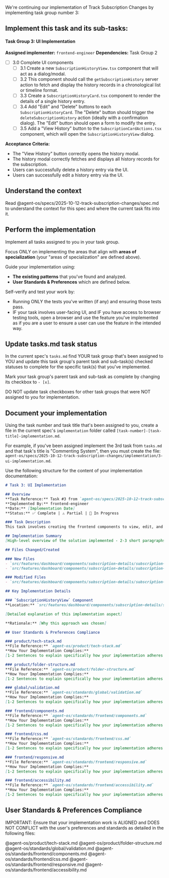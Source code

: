 We're continuing our implementation of Track Subscription Changes by implementing task group number 3:

## Implement this task and its sub-tasks:

#### Task Group 3: UI Implementation
**Assigned implementer:** `frontend-engineer`
**Dependencies:** Task Group 2

- [ ] 3.0 Complete UI components
  - [ ] 3.1 Create a new `SubscriptionHistoryView.tsx` component that will act as a dialog/modal.
  - [ ] 3.2 This component should call the `getSubscriptionHistory` server action to fetch and display the history records in a chronological list or timeline format.
  - [ ] 3.3 Create a `SubscriptionHistoryCard.tsx` component to render the details of a single history entry.
  - [ ] 3.4 Add "Edit" and "Delete" buttons to each `SubscriptionHistoryCard`. The "Delete" button should trigger the `deleteSubscriptionHistory` action (ideally with a confirmation dialog). The "Edit" button should open a form to modify the entry.
  - [ ] 3.5 Add a "View History" button to the `SubscriptionCardActions.tsx` component, which will open the `SubscriptionHistoryView` dialog.

**Acceptance Criteria:**
- The "View History" button correctly opens the history modal.
- The history modal correctly fetches and displays all history records for the subscription.
- Users can successfully delete a history entry via the UI.
- Users can successfully edit a history entry via the UI.

## Understand the context

Read @agent-os/specs/2025-10-12-track-subscription-changes/spec.md to understand the context for this spec and where the current task fits into it.

## Perform the implementation

Implement all tasks assigned to you in your task group.

Focus ONLY on implementing the areas that align with **areas of specialization** (your "areas of specialization" are defined above).

Guide your implementation using:
- **The existing patterns** that you've found and analyzed.
- **User Standards & Preferences** which are defined below.

Self-verify and test your work by:
- Running ONLY the tests you've written (if any) and ensuring those tests pass.
- IF your task involves user-facing UI, and IF you have access to browser testing tools, open a browser and use the feature you've implemented as if you are a user to ensure a user can use the feature in the intended way.


## Update tasks.md task status

In the current spec's `tasks.md` find YOUR task group that's been assigned to YOU and update this task group's parent task and sub-task(s) checked statuses to complete for the specific task(s) that you've implemented.

Mark your task group's parent task and sub-task as complete by changing its checkbox to `- [x]`.

DO NOT update task checkboxes for other task groups that were NOT assigned to you for implementation.


## Document your implementation

Using the task number and task title that's been assigned to you, create a file in the current spec's `implementation` folder called `[task-number]-[task-title]-implementation.md`.

For example, if you've been assigned implement the 3rd task from `tasks.md` and that task's title is "Commenting System", then you must create the file: `agent-os/specs/2025-10-12-track-subscription-changes/implementation/3-ui-implementation.md`.

Use the following structure for the content of your implementation documentation:

```markdown
# Task 3: UI Implementation

## Overview
**Task Reference:** Task #3 from `agent-os/specs/2025-10-12-track-subscription-changes/tasks.md`
**Implemented By:** frontend-engineer
**Date:** [Implementation Date]
**Status:** ✅ Complete | ⚠️ Partial | 🔄 In Progress

### Task Description
This task involves creating the frontend components to view, edit, and delete subscription history.

## Implementation Summary
[High-level overview of the solution implemented - 2-3 short paragraphs explaining the approach taken and why]

## Files Changed/Created

### New Files
- `src/features/dashboard/components/subscription-details/subscription-history-view.tsx` - [1 short sentence description of purpose]
- `src/features/dashboard/components/subscription-details/subscription-history-card.tsx` - [1 short sentence description of purpose]

### Modified Files
- `src/features/dashboard/components/subscription-details/subscription-card-actions.tsx` - [1 short sentence on what was changed and why]

## Key Implementation Details

### `SubscriptionHistoryView` Component
**Location:** `src/features/dashboard/components/subscription-details/subscription-history-view.tsx`

[Detailed explanation of this implementation aspect]

**Rationale:** [Why this approach was chosen]

## User Standards & Preferences Compliance

### product/tech-stack.md
**File Reference:** `agent-os/product/tech-stack.md`
**How Your Implementation Complies:**
[1-2 Sentences to explain specifically how your implementation adheres to the guidelines, patterns, or preferences outlined in this standards file. Include concrete examples from your code.]

### product/folder-structure.md
**File Reference:** `agent-os/product/folder-structure.md`
**How Your Implementation Complies:**
[1-2 Sentences to explain specifically how your implementation adheres to the guidelines, patterns, or preferences outlined in this standards file. Include concrete examples from your code.]

### global/validation.md
**File Reference:** `agent-os/standards/global/validation.md`
**How Your Implementation Complies:**
[1-2 Sentences to explain specifically how your implementation adheres to the guidelines, patterns, or preferences outlined in this standards file. Include concrete examples from your code.]

### frontend/components.md
**File Reference:** `agent-os/standards/frontend/components.md`
**How Your Implementation Complies:**
[1-2 Sentences to explain specifically how your implementation adheres to the guidelines, patterns, or preferences outlined in this standards file. Include concrete examples from your code.]

### frontend/css.md
**File Reference:** `agent-os/standards/frontend/css.md`
**How Your Implementation Complies:**
[1-2 Sentences to explain specifically how your implementation adheres to the guidelines, patterns, or preferences outlined in this standards file. Include concrete examples from your code.]

### frontend/responsive.md
**File Reference:** `agent-os/standards/frontend/responsive.md`
**How Your Implementation Complies:**
[1-2 Sentences to explain specifically how your implementation adheres to the guidelines, patterns, or preferences outlined in this standards file. Include concrete examples from your code.]

### frontend/accessibility.md
**File Reference:** `agent-os/standards/frontend/accessibility.md`
**How Your Implementation Complies:**
[1-2 Sentences to explain specifically how your implementation adheres to the guidelines, patterns, or preferences outlined in this standards file. Include concrete examples from your code.]
```

## User Standards & Preferences Compliance

IMPORTANT: Ensure that your implementation work is ALIGNED and DOES NOT CONFLICT with the user's preferences and standards as detailed in the following files:

@agent-os/product/tech-stack.md
@agent-os/product/folder-structure.md
@agent-os/standards/global/validation.md
@agent-os/standards/frontend/components.md
@agent-os/standards/frontend/css.md
@agent-os/standards/frontend/responsive.md
@agent-os/standards/frontend/accessibility.md
